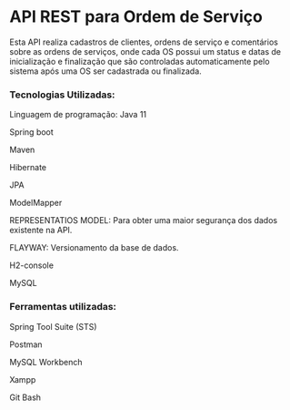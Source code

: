 # API REST para Ordem de Serviço
Esta API realiza cadastros de clientes, ordens de serviço e comentários sobre as ordens de serviços, onde cada OS possui um status e datas de inicialização e finalização que são controladas automaticamente pelo sistema após uma OS ser cadastrada ou finalizada.

### Tecnologias Utilizadas:
Linguagem de programação: Java 11

Spring boot

Maven

Hibernate

JPA

ModelMapper

REPRESENTATIOS MODEL: Para obter uma maior segurança dos dados existente na API.

FLAYWAY: Versionamento da base de dados.

H2-console

MySQL

### Ferramentas utilizadas:
Spring Tool Suite (STS)

Postman

MySQL Workbench

Xampp

Git Bash

